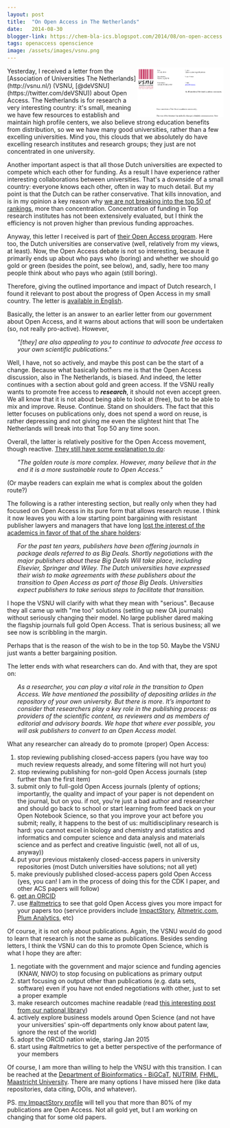 ```yaml
---
layout: post
title:  "On Open Access in The Netherlands"
date:   2014-08-30
blogger-link: https://chem-bla-ics.blogspot.com/2014/08/on-open-access.html
tags: openaccess openscience
image: /assets/images/vsnu.png
---
```


<img style="float: right;" src="/assets/images/vsnu.png" width="200" />
Yesterday, I received a letter from the [Association of Universities The Netherlands](http://vsnu.nl/) (VSNU, [@deVSNU](https://twitter.com/deVSNU))
about Open Access. The Netherlands is for research a very interesting country: it's small, meaning we have few resources to establish and maintain
high profile centers, we also believe strong education benefits from distribution, so we we have many good universities, rather than a few excelling
universities. Mind you, this clouds that we absolutely do have excelling research institutes and research groups; they just are not concentrated in
one university.

Another important aspect is that all those Dutch universities are expected to compete which each other for funding. As a result I have experience
rather interesting collaborations between universities. That's a downside of a small country: everyone knows each other, often in way to much
detail. But my point is that the Dutch can be rather conservative. That kills innovation, and is in my opinion a key reason why
[we are not breaking into the top 50 of rankings](http://www.rathenau.nl/actueel/nieuwsberichten/2014/08/universiteiten-blijven-hangen-in-de-subtop.html),
more than concentration. Concentration of funding in Top research institutes has not been extensively evaluated, but I think the efficiency is
not proven higher than previous funding approaches.

Anyway, this letter I received is part of [their Open Access program](http://vsnu.nl/openaccess/). Here too, the Dutch universities are conservative
(well, relatively from my views, at least). Now, the Open Access debate is not so interesting, because it primarily ends up about who pays who
(boring) and whether we should go gold or green (besides the point, see below), and, sadly, here too many people think about who pays who again
(still boring).

Therefore, giving the outlined importance and impact of Dutch research, I found it relevant to post about the progress of Open Access in my small
country. The letter is [available in English](http://www.vsnu.nl/files/documenten/Domeinen/Onderzoek/Open%20access/14267%20Open%20Access%20to%20publications%20(ENG).pdf).

Basically, the letter is an answer to an earlier letter from our government about Open Access, and it warns about actions that will soon be
undertaken (so, not really pro-active). However,

<ul><i>
"[they] are also appealing to you to continue to advocate free access to your own scientific publications."
</i></ul>

Well, I have, not so actively, and maybe this post can be the start of a change. Because what basically bothers me is that the Open Access
discussion, also in The Netherlands, is biased. And indeed, the letter continues with a section about gold and green access. If the VSNU
really wants to promote free access to ***research***, it should not even accept green. We all know that it is not about being able to look at (free),
but to be able to mix and improve. Reuse. Continue. Stand on shoulders. The fact that this letter focuses on publications only, does not spend a
word on reuse, is rather depressing and not giving me even the slightest hint that The Netherlands will break into that Top 50 any time soon.

Overall, the latter is relatively positive for the Open Access movement, though reactive. [They still have some explanation to do](https://twitter.com/egonwillighagen/status/504973493742891008):

<ul><i>
"The golden route is more complex. However, many believe that in the end it is a
more sustainable route to Open Access."
</i></ul>

(Or maybe readers can explain me what is complex about the golden route?)

The following is a rather interesting section, but really only when they had focused on Open Access in its pure form that allows research
reuse. I think it now leaves you with a low starting point bargaining with resistant publisher lawyers and managers that have long
[lost the interest of the academics in favor of that of the share holders](http://alexholcombe.wordpress.com/2013/01/09/scholarly-publishers-and-their-high-profits/):

<ul><i>
For the past ten years, publishers have been offering journals in package deals referred to as Big Deals. Shortly negotiations with
the major publishers about these Big Deals Will take place, including Elsevier, Springer and Wiley. The Dutch universities have expressed
their wish to make agreements with these publishers about the transition to Open Access as part of those Big Deals. Universities expect
publishers to take serious steps to facilitate that transition.
</i></ul>

I hope the VSNU will clarify with what they mean with "serious". Because they all came up with "me too" solutions (setting up new OA
journals) without seriously changing their model. No large publisher dared making the flagship journals full gold Open Access. That is
serious business; all we see now is scribbling in the margin.

Perhaps that is the reason of the wish to be in the top 50. Maybe the VSNU just wants a better bargaining position.

The letter ends with what researchers can do. And with that, they are spot on:

<ul><i>
As a researcher, you can play a vital role in the transition to Open Access. We have
mentioned the possibility of depositing arlídes in the repository of your own
university. But there is more. It’s important to consider that researchers play a key
role in the publishing process: as providers of the scientific content, as reviewers
and as members of editorial and advisory boards. We hope that where ever possible,
you will ask publishers to convert to an Open Access model.
</i></ul>

What any researcher can already do to promote (proper) Open Access:

1. stop reviewing publishing closed-access papers (you have way too much review requests already, and some filtering will not hurt you)
2. stop reviewing publishing for non-gold Open Access journals (step further than the first item)
3. submit only to full-gold Open Access journals (plenty of options; importantly, the quality and impact of your paper is not dependent on the journal, but on you. if not, you're just a bad author and researcher and should go back to school or start learning from feed back on your Open Notebook Science, so that you improve your act before you submit; really, it happens to the best of us: multidisciplinary research is hard: you cannot excel in biology and chemistry and statistics and informatics and computer science and data analysis and materials science and as perfect and creative linguistic (well, not all of us, anyway))
4. put your previous mistakenly closed-access papers in university repositories (most Dutch universities have solutions; not all yet)
5. make previously published closed-access papers gold Open Access (yes, you can! I am in the process of doing this for the CDK I paper, and other ACS papers will follow)
6. [get an ORCID](https://orcid.org/register)
7. use [#altmetrics](https://en.wikipedia.org/wiki/Altmetrics) to see that gold Open Access gives you more impact for your papers too (service providers include [ImpactStory](https://impactstory.org/), [Altmetric.com](http://altmetric.com/), [Plum Analytics](http://www.plumanalytics.com/), etc)

Of course, it is not only about publications. Again, the VSNU would do good to learn that research is not the same as publications.
Besides sending letters, I think the VSNU can do this to promote Open Science, which is what I hope they are after:

1. negotiate with the government and major science and funding agencies (KNAW, NWO) to stop focusing on publications as primary output
2. start focusing on output other than publications (e.g. data sets, software) even if you have not ended negotiations with other, just to set a proper example
3. make research outcomes machine readable (read [this interesting post from our national library](https://researchkb.wordpress.com/2014/08/26/linked-open-data-at-the-national-library-of-the-netherlands/))
4. actively explore business models around Open Science (and not have your universities' spin-off departments only know about patent law, ignore the rest of the world)
5. adopt the ORCID nation wide, staring Jan 2015
6. start using #altmetrics to get a better perspective of the performance of your members

Of course, I am more than willing to help the VNSU with this transition. I can be reached at the
[Department of Bioinformatics - BiGCaT](http://www.bigcat.unimaas.nl/), [NUTRIM](http://www.maastrichtuniversity.nl/web/show/id=6265112/langid=42),
[FHML](http://www.maastrichtuniversity.nl/web/show/id=74338/langid=42), [Maastricht University](http://www.maastrichtuniversity.nl/).
There are many options I have missed here (like data repositories, data citing, DOIs, and whatever).

PS. [my ImpactStory profile](https://impactstory.org/EgonWillighagen) will tell you that more than
80% of my publications are Open Access. Not all gold yet, but I am working on changing that for some old papers.
